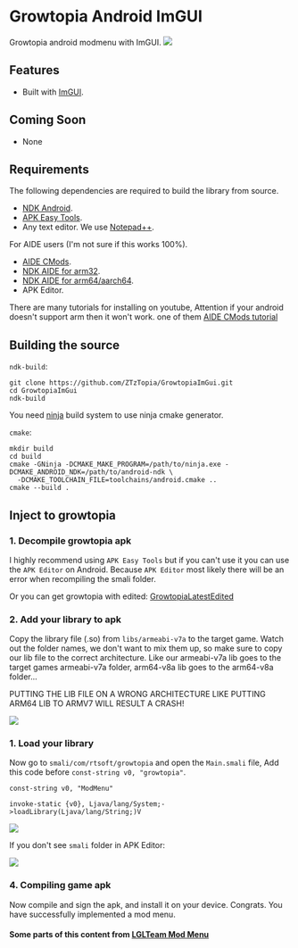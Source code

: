 # Growtopia Android ImGUI
Growtopia android modmenu with ImGUI.
![](https://cdn.discordapp.com/attachments/488978346072604682/896775860550533200/unknown.png)

## Features
- Built with [ImGUI](https://github.com/ocornut/imgui).

## Coming Soon
- None

## Requirements
The following dependencies are required to build the library from source.
- [NDK Android](https://developer.android.com/ndk).
- [APK Easy Tools](https://forum.xda-developers.com/android/software-hacking/tool-apk-easy-tool-v1-02-windows-gui-t3333960).
- Any text editor. We use [Notepad++](https://notepad-plus-plus.org/).

For AIDE users (I'm not sure if this works 100%).
- [AIDE CMods](https://www.mediafire.com/file/ihf3so9r9rc6yke/AIDE-_IDE_v3.2.210316__Unlocked.apk/file).
- [NDK AIDE for arm32](https://www.mediafire.com/file/62l4gcxqsqtxy20/ndk_arm.tar.gz/file).
- [NDK AIDE for arm64/aarch64](https://www.mediafire.com/file/w56tbt9pmqxzmpu/ndk_arm64.tar.gz/file).
- APK Editor.

There are many tutorials for installing on youtube, Attention if your android doesn't support arm then it won't work. one of them [AIDE CMods tutorial](https://youtu.be/VYvKEFHSgkg)

## Building the source
`ndk-build`:
```shell
git clone https://github.com/ZTzTopia/GrowtopiaImGui.git
cd GrowtopiaImGui
ndk-build
```

You need [ninja](https://ninja-build.org/) build system to use ninja cmake generator.

`cmake`:
```shell
mkdir build
cd build
cmake -GNinja -DCMAKE_MAKE_PROGRAM=/path/to/ninja.exe -DCMAKE_ANDROID_NDK=/path/to/android-ndk \
  -DCMAKE_TOOLCHAIN_FILE=toolchains/android.cmake ..
cmake --build .
```

## Inject to growtopia
### 1. Decompile growtopia apk

I highly recommend using `APK Easy Tools` but if you can't use it you can use the `APK Editor` on Android. Because `APK Editor` most likely there will be an error when recompiling the smali folder.

Or you can get growtopia with edited: [GrowtopiaLatestEdited](https://link-to.net/196297/growtopialatestedited)

### 2. Add your library to apk

Copy the library file (.so) from `libs/armeabi-v7a` to the target game. Watch out the folder names, we don't want to mix them up, so make sure to copy our lib file to the correct architecture. Like our armeabi-v7a lib goes to the target games armeabi-v7a folder, arm64-v8a lib goes to the arm64-v8a folder...

PUTTING THE LIB FILE ON A WRONG ARCHITECTURE LIKE PUTTING ARM64 LIB TO ARMV7 WILL RESULT A CRASH!

![](https://i.imgur.com/oZq1Wq7.png)

### 1. Load your library

Now go to `smali/com/rtsoft/growtopia` and open the `Main.smali` file, Add this code before `const-string v0, "growtopia"`.
```smali
const-string v0, "ModMenu"

invoke-static {v0}, Ljava/lang/System;->loadLibrary(Ljava/lang/String;)V
```

![](https://cdn.discordapp.com/attachments/773831752271527946/896769601218691142/unknown.png)

If you don't see `smali` folder in APK Editor:

![](https://cdn.discordapp.com/attachments/773831752271527946/896772004651356240/unknown.png)

### 4. Compiling game apk
Now compile and sign the apk, and install it on your device. Congrats. You have successfully implemented a mod menu.

#### Some parts of this content from [LGLTeam Mod Menu](https://github.com/LGLTeam/Android-Mod-Menu)